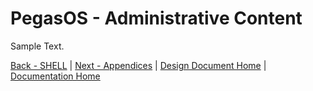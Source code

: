 # PegasOS - Administrative Content

Sample Text.

[Back - SHELL](7_SHELL.md) | [Next - Appendices](9_APPENDICES.md) | 
[Design Document Home](DESIGN_DOCUMENT.md) | [Documentation Home](../README.md)